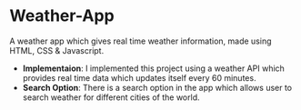 # Weather-App
A weather app which gives real time weather information, made using HTML, CSS & Javascript.
<br>
- **Implementaion**: I implemented this project using a weather API which provides real time data which updates itself every 60 minutes.
- **Search Option**: There is a search option in the app which allows user to search weather for different cities of the world.
